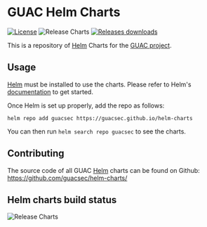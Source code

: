 # GUAC Helm Charts

[![License](https://img.shields.io/badge/license-MIT-blue)](https://opensource.org/license/mit/) ![Release Charts](https://github.com/guacsec/helm-charts/actions/workflows/release.yaml/badge.svg) [![Releases downloads](https://img.shields.io/github/downloads/guacsec/helm-charts/total.svg)](https://github.com/guacsec/helm-charts/releases)

This is a repository of [Helm](https://helm.sh) Charts for the [GUAC project](https://guac.sh).

## Usage
[Helm](https://helm.sh) must be installed to use the charts.
Please refer to Helm's [documentation](https://helm.sh/docs/) to get started.

Once Helm is set up properly, add the repo as follows:

```console
helm repo add guacsec https://guacsec.github.io/helm-charts
```
You can then run `helm search repo guacsec` to see the charts.

## Contributing

The source code of all GUAC [Helm](https://helm.sh) charts can be found on Github: <https://github.com/guacsec/helm-charts/>

<!-- Keep full URL links to repo files because this README syncs from main to gh-pages.  -->
## Helm charts build status
![Release Charts](https://github.com/guacsec/helm-charts/actions/workflows/release.yaml/badge.svg)
